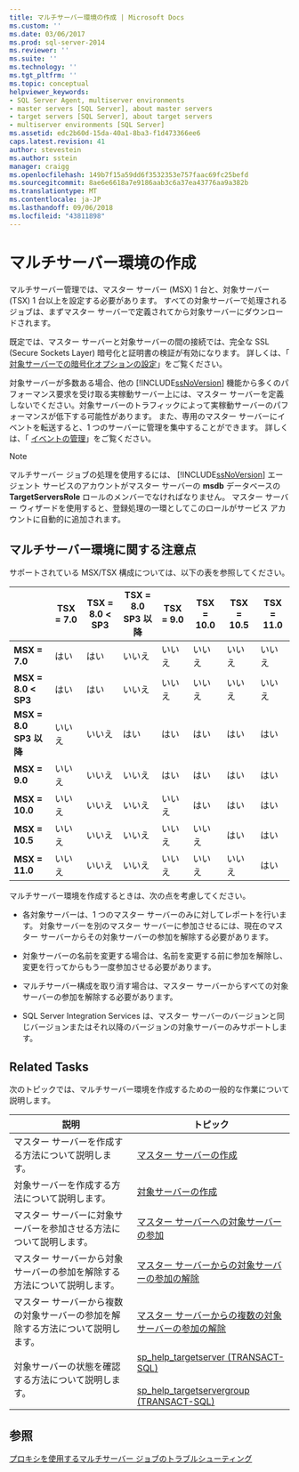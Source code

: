 ```yaml
---
title: マルチサーバー環境の作成 | Microsoft Docs
ms.custom: ''
ms.date: 03/06/2017
ms.prod: sql-server-2014
ms.reviewer: ''
ms.suite: ''
ms.technology: ''
ms.tgt_pltfrm: ''
ms.topic: conceptual
helpviewer_keywords:
- SQL Server Agent, multiserver environments
- master servers [SQL Server], about master servers
- target servers [SQL Server], about target servers
- multiserver environments [SQL Server]
ms.assetid: edc2b60d-15da-40a1-8ba3-f1d473366ee6
caps.latest.revision: 41
author: stevestein
ms.author: sstein
manager: craigg
ms.openlocfilehash: 149b7f15a59dd6f3532353e757faac69fc25befd
ms.sourcegitcommit: 8ae6e6618a7e9186aab3c6a37ea43776aa9a382b
ms.translationtype: MT
ms.contentlocale: ja-JP
ms.lasthandoff: 09/06/2018
ms.locfileid: "43811898"
---
```

# <a name="create-a-multiserver-environment"></a>マルチサーバー環境の作成
  マルチサーバー管理では、マスター サーバー (MSX) 1 台と、対象サーバー (TSX) 1 台以上を設定する必要があります。 すべての対象サーバーで処理されるジョブは、まずマスター サーバーで定義されてから対象サーバーにダウンロードされます。  
  
 既定では、マスター サーバーと対象サーバーの間の接続では、完全な SSL (Secure Sockets Layer) 暗号化と証明書の検証が有効になります。 詳しくは、「 [対象サーバーでの暗号化オプションの設定](set-encryption-options-on-target-servers.md)」をご覧ください。  
  
 対象サーバーが多数ある場合、他の [!INCLUDE[ssNoVersion](../../includes/ssnoversion-md.md)] 機能から多くのパフォーマンス要求を受け取る実稼動サーバー上には、マスター サーバーを定義しないでください。対象サーバーのトラフィックによって実稼動サーバーのパフォーマンスが低下する可能性があります。 また、専用のマスター サーバーにイベントを転送すると、1 つのサーバーに管理を集中することができます。 詳しくは、「 [イベントの管理](manage-events.md)」をご覧ください。  
  
> [!NOTE]  
>  マルチサーバー ジョブの処理を使用するには、 [!INCLUDE[ssNoVersion](../../includes/ssnoversion-md.md)] エージェント サービスのアカウントがマスター サーバーの **msdb** データベースの **TargetServersRole** ロールのメンバーでなければなりません。 マスター サーバー ウィザードを使用すると、登録処理の一環としてこのロールがサービス アカウントに自動的に追加されます。  
  
## <a name="considerations-for-multiserver-environments"></a>マルチサーバー環境に関する注意点  
 サポートされている MSX/TSX 構成については、以下の表を参照してください。  
  
||**TSX = 7.0**|**TSX = 8.0 &LT; SP3**|**TSX = 8.0 SP3 以降**|**TSX = 9.0**|**TSX = 10.0**|**TSX = 10.5**|**TSX = 11.0**|  
|-|--------------------|---------------------------|----------------------------------|--------------------|--------------------|---------------------|---------------------|  
|**MSX = 7.0**|はい|はい|いいえ|いいえ|いいえ|いいえ|いいえ|  
|**MSX = 8.0 &LT; SP3**|はい|はい|いいえ|いいえ|いいえ|いいえ|いいえ|  
|**MSX = 8.0 SP3 以降**|いいえ|いいえ|はい|はい|はい|はい|はい|  
|**MSX = 9.0**|いいえ|いいえ|いいえ|はい|はい|はい|はい|  
|**MSX = 10.0**|いいえ|いいえ|いいえ|いいえ|はい|はい|はい|  
|**MSX = 10.5**|いいえ|いいえ|いいえ|いいえ|いいえ|はい|はい|  
|**MSX = 11.0**|いいえ|いいえ|いいえ|いいえ|いいえ|いいえ|はい|  
  
 マルチサーバー環境を作成するときは、次の点を考慮してください。  
  
-   各対象サーバーは、1 つのマスター サーバーのみに対してレポートを行います。 対象サーバーを別のマスター サーバーに参加させるには、現在のマスター サーバーからその対象サーバーの参加を解除する必要があります。  
  
-   対象サーバーの名前を変更する場合は、名前を変更する前に参加を解除し、変更を行ってからもう一度参加させる必要があります。  
  
-   マルチサーバー構成を取り消す場合は、マスター サーバーからすべての対象サーバーの参加を解除する必要があります。  
  
-   SQL Server Integration Services は、マスター サーバーのバージョンと同じバージョンまたはそれ以降のバージョンの対象サーバーのみサポートします。  
  
## <a name="related-tasks"></a>Related Tasks  
 次のトピックでは、マルチサーバー環境を作成するための一般的な作業について説明します。  
  
|説明|トピック|  
|-----------------|-----------|  
|マスター サーバーを作成する方法について説明します。|[マスター サーバーの作成](make-a-master-server.md)|  
|対象サーバーを作成する方法について説明します。|[対象サーバーの作成](make-a-target-server.md)|  
|マスター サーバーに対象サーバーを参加させる方法について説明します。|[マスター サーバーへの対象サーバーの参加](enlist-a-target-server-to-a-master-server.md)|  
|マスター サーバーから対象サーバーの参加を解除する方法について説明します。|[マスター サーバーからの対象サーバーの参加の解除](defect-a-target-server-from-a-master-server.md)|  
|マスター サーバーから複数の対象サーバーの参加を解除する方法について説明します。|[マスター サーバーからの複数の対象サーバーの参加の解除](defect-multiple-target-servers-from-a-master-server.md)|  
|対象サーバーの状態を確認する方法について説明します。|[sp_help_targetserver &#40;TRANSACT-SQL&#41;](/sql/relational-databases/system-stored-procedures/sp-help-targetserver-transact-sql)<br /><br /> [sp_help_targetservergroup &#40;TRANSACT-SQL&#41;](/sql/relational-databases/system-stored-procedures/sp-help-targetservergroup-transact-sql)|  
  
## <a name="see-also"></a>参照  
 [プロキシを使用するマルチサーバー ジョブのトラブルシューティング](troubleshoot-multiserver-jobs-that-use-proxies.md)  
  
  
